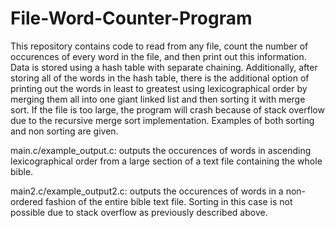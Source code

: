# File-Word-Counter-Program
This repository contains code to read from any file, count the number of occurences of every word in the file, and then print out
this information. Data is stored using a hash table with separate chaining. Additionally, after storing all of the words in the hash
table, there is the additional option of printing out the words in least to greatest using lexicographical order by merging them all into
one giant linked list and then sorting it with merge sort. If the file is too large, the program will crash because of stack overflow due
to the recursive merge sort implementation. Examples of both sorting and non sorting are given.

main.c/example_output.c: outputs the occurences of words in ascending lexicographical order from a large section of a text file containing
the whole bible.

main2.c/example_output2.c: outputs the occurences of words in a non-ordered fashion of the entire bible text file. Sorting in this case is
not possible due to stack overflow as previously described above.
